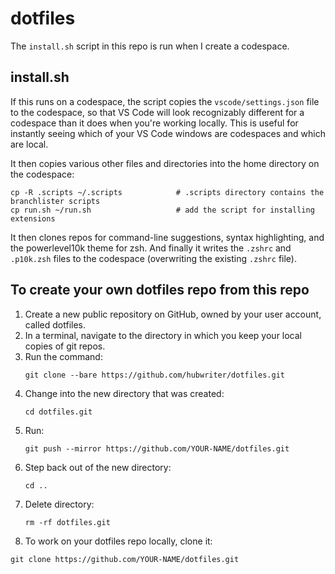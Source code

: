 # dotfiles

The `install.sh` script in this repo is run when I create a codespace.

## install.sh

If this runs on a codespace, the script copies the `vscode/settings.json` file to the codespace, so that VS Code will look recognizably different for a codespace than it does when you're working locally. This is useful for instantly seeing which of your VS Code windows are codespaces and which are local.

It then copies various other files and directories into the home directory on the codespace:

```
cp -R .scripts ~/.scripts            # .scripts directory contains the branchlister scripts
cp run.sh ~/run.sh                   # add the script for installing extensions
```

It then clones repos for command-line suggestions, syntax highlighting, and the powerlevel10k theme for zsh. And finally it writes the `.zshrc` and `.p10k.zsh` files to the codespace (overwriting the existing `.zshrc` file). 

## To create your own dotfiles repo from this repo

1. Create a new public repository on GitHub, owned by your user account, called dotfiles.
2. In a terminal, navigate to the directory in which you keep your local copies of git repos.
3. Run the command:
   ```
   git clone --bare https://github.com/hubwriter/dotfiles.git
   ```
5. Change into the new directory that was created:
   ```
   cd dotfiles.git
   ```
7. Run:
   ```
   git push --mirror https://github.com/YOUR-NAME/dotfiles.git
   ```
8. Step back out of the new directory:
   ```
   cd ..
   ```
9. Delete directory:
   ```
   rm -rf dotfiles.git
   ```
10. To work on your dotfiles repo locally, clone it:
   ```
   git clone https://github.com/YOUR-NAME/dotfiles.git
   ```

